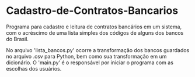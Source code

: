 # Cadastro-de-Contratos-Bancarios
Programa para cadastro e leitura de contratos bancários em um sistema, com o acréscimo de uma lista simples dos códigos de alguns dos bancos do Brasil.

No arquivo 'lista_bancos.py' ocorre a transformação dos bancos guardados no arquivo .csv para Python, bem como sua transformação em um dicionário. O 'main.py' é o responsável por
iniciar o programa com as escolhas dos usuários.

